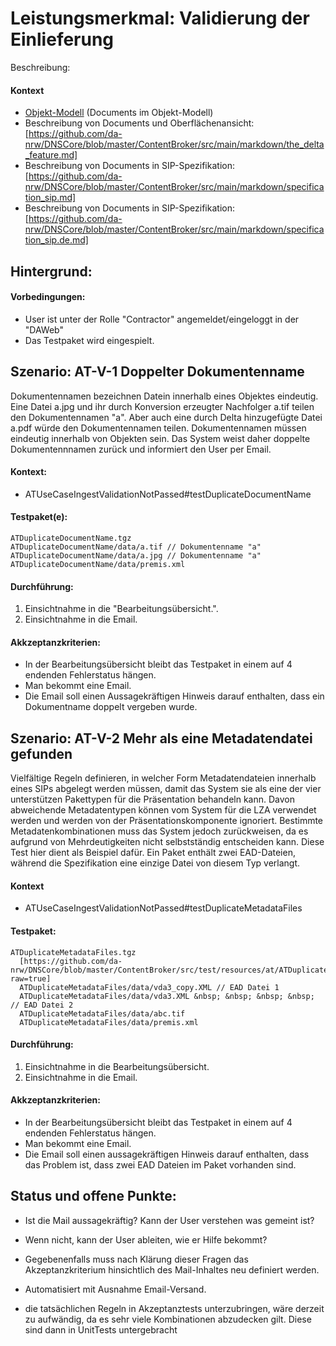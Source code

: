 # Leistungsmerkmal: Validierung der Einlieferung

Beschreibung:

#### Kontext

* [Objekt-Modell](object_model.md) (Documents im Objekt-Modell)
* Beschreibung von Documents und Oberflächenansicht: [https://github.com/da-nrw/DNSCore/blob/master/ContentBroker/src/main/markdown/the_delta_feature.md]
* Beschreibung von Documents in SIP-Spezifikation: [https://github.com/da-nrw/DNSCore/blob/master/ContentBroker/src/main/markdown/specification_sip.md]
* Beschreibung von Documents in SIP-Spezifikation: [https://github.com/da-nrw/DNSCore/blob/master/ContentBroker/src/main/markdown/specification_sip.de.md]

## Hintergrund:

#### Vorbedingungen:

* User ist unter der Rolle "Contractor" angemeldet/eingeloggt in der "DAWeb"
* Das Testpaket wird eingespielt.

## Szenario: AT-V-1 Doppelter Dokumentenname

Dokumentennamen bezeichnen Datein innerhalb eines Objektes eindeutig. Eine Datei a.jpg und ihr durch Konversion erzeugter Nachfolger a.tif teilen den Dokumentennamen "a". Aber auch eine durch Delta hinzugefügte Datei a.pdf würde den Dokumentennamen teilen. Dokumentennamen müssen eindeutig innerhalb von Objekten sein. Das System weist daher doppelte Dokumentennnamen zurück und informiert den User per Email.

#### Kontext:

* ATUseCaseIngestValidationNotPassed#testDuplicateDocumentName

#### Testpaket(e):

```
ATDuplicateDocumentName.tgz
ATDuplicateDocumentName/data/a.tif // Dokumentenname "a"
ATDuplicateDocumentName/data/a.jpg // Dokumentenname "a"
ATDuplicateDocumentName/data/premis.xml
```

#### Durchführung:

1. Einsichtnahme in die "Bearbeitungsübersicht.".
1. Einsichtnahme in die Email.

#### Akkzeptanzkriterien:

* In der Bearbeitungsübersicht bleibt das Testpaket in einem auf 4 endenden Fehlerstatus hängen.
* Man bekommt eine Email.
* Die Email soll einen Aussagekräftigen Hinweis darauf enthalten, dass ein Dokumentname doppelt vergeben wurde.

## Szenario: AT-V-2 Mehr als eine Metadatendatei gefunden

Vielfältige Regeln definieren, in welcher Form Metadatendateien innerhalb eines SIPs abgelegt werden müssen, damit das System sie als eine der vier unterstützen Pakettypen für die Präsentation behandeln kann. Davon abweichende Metadatentypen können vom System für die LZA verwendet werden und werden von der Präsentationskomponente ignoriert. Bestimmte Metadatenkombinationen muss das System jedoch zurückweisen, da es aufgrund von Mehrdeutigkeiten nicht selbstständig entscheiden kann. Diese Test hier dient als Beispiel dafür. Ein Paket enthält zwei EAD-Dateien, während die Spezifikation eine einzige Datei von diesem Typ verlangt.&nbsp;

####


#### Kontext

* ATUseCaseIngestValidationNotPassed#testDuplicateMetadataFiles

#### Testpaket:

```
ATDuplicateMetadataFiles.tgz
  [https://github.com/da-nrw/DNSCore/blob/master/ContentBroker/src/test/resources/at/ATDuplicateMetadataFiles.tgz?raw=true]
  ATDuplicateMetadataFiles/data/vda3_copy.XML // EAD Datei 1
  ATDuplicateMetadataFiles/data/vda3.XML &nbsp; &nbsp; &nbsp; &nbsp; // EAD Datei 2
  ATDuplicateMetadataFiles/data/abc.tif
  ATDuplicateMetadataFiles/data/premis.xml
```


#### Durchführung:

1. Einsichtnahme in die Bearbeitungsübersicht.
1. Einsichtnahme in die Email.

#### Akkzeptanzkriterien:

* In der Bearbeitungsübersicht bleibt das Testpaket in einem auf 4 endenden Fehlerstatus hängen.
* Man bekommt eine Email.&nbsp;
* Die Email soll einen aussagekräftigen Hinweis darauf enthalten, dass das Problem ist, dass zwei EAD Dateien im Paket vorhanden sind.

## Status und offene Punkte:

* Ist die Mail aussagekräftig? Kann der User verstehen was gemeint ist?
* Wenn nicht, kann der User ableiten, wie er Hilfe bekommt?
* Gegebenenfalls muss nach Klärung dieser Fragen das Akzeptanzkriterium hinsichtlich des Mail-Inhaltes neu definiert werden.

* Automatisiert mit Ausnahme Email-Versand.
* die tatsächlichen Regeln in Akzeptanztests unterzubringen, wäre derzeit zu aufwändig, da es sehr viele Kombinationen abzudecken gilt. Diese sind dann in UnitTests untergebracht
